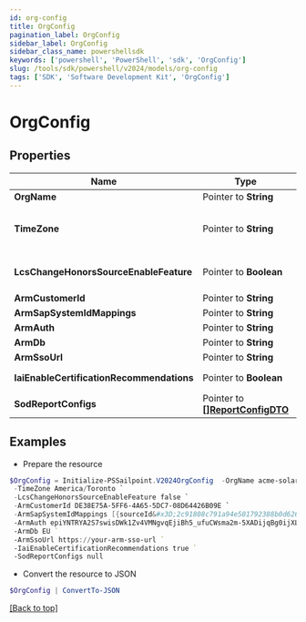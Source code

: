 ```yaml
---
id: org-config
title: OrgConfig
pagination_label: OrgConfig
sidebar_label: OrgConfig
sidebar_class_name: powershellsdk
keywords: ['powershell', 'PowerShell', 'sdk', 'OrgConfig'] 
slug: /tools/sdk/powershell/v2024/models/org-config
tags: ['SDK', 'Software Development Kit', 'OrgConfig']
---
```



# OrgConfig

## Properties

Name | Type | Description | Notes
------------ | ------------- | ------------- | -------------
**OrgName** |  Pointer to **String** | The name of the org. | [optional] 
**TimeZone** |  Pointer to **String** | The selected time zone which is to be used for the org.  This directly affects when scheduled tasks are executed.  Valid options can be found at /beta/org-config/valid-time-zones | [optional] 
**LcsChangeHonorsSourceEnableFeature** |  Pointer to **Boolean** | Flag to determine whether the LCS_CHANGE_HONORS_SOURCE_ENABLE_FEATURE flag is enabled for the current org. | [optional] 
**ArmCustomerId** |  Pointer to **String** | ARM Customer ID | [optional] 
**ArmSapSystemIdMappings** |  Pointer to **String** | A list of IDN::sourceId to ARM::systemId mappings. | [optional] 
**ArmAuth** |  Pointer to **String** | ARM authentication string | [optional] 
**ArmDb** |  Pointer to **String** | ARM database name | [optional] 
**ArmSsoUrl** |  Pointer to **String** | ARM SSO URL | [optional] 
**IaiEnableCertificationRecommendations** |  Pointer to **Boolean** | Flag to determine whether IAI Certification Recommendations are enabled for the current org | [optional] 
**SodReportConfigs** |  Pointer to [**[]ReportConfigDTO**](report-config-dto) |  | [optional] 

## Examples

- Prepare the resource
```powershell
$OrgConfig = Initialize-PSSailpoint.V2024OrgConfig  -OrgName acme-solar `
 -TimeZone America/Toronto `
 -LcsChangeHonorsSourceEnableFeature false `
 -ArmCustomerId DE38E75A-5FF6-4A65-5DC7-08D64426B09E `
 -ArmSapSystemIdMappings [{sourceId&#x3D;2c91808c791a94e501792388b0d62659, systemId&#x3D;1556}, {sourceId&#x3D;2_2c91808c791a94e501792388b0d62659, systemId&#x3D;2_1556}, {sourceId&#x3D;3_2c91808c791a94e501792388b0d62659, systemId&#x3D;3_1556}] `
 -ArmAuth epiYNTRYA2S7swisDWk1Zv4VMNgvqEjiBh5_ufuCWsma2m-5XADijqBg0ijXLby5nS6lxZNXabhGnAPGeDGc4V3jQKrhwV-UHypRLs8ZLgOjiQNus9NimS0uPdKomRW6TFWqXyfnYd-znNgbbVuwUy9GyD9ebDVJSntPastxSx7UcyGuWBqfNZYpuxKRWe_7TVY60qL55jUqyz8N4XUbbdcxdbZ0uik6ut-Bv90MKTbZexBW_PR4qcgIkaEs4kIenLyBxnGziYo7AO0tJ8bGHO8FJRkibCpAQIt7PISLo7Gg_Xf9j10dKq2YDgy4pPTvz3fE2ZHYnXCXvXFSA-vVag&#x3D;&#x3D; `
 -ArmDb EU `
 -ArmSsoUrl https://your-arm-sso-url `
 -IaiEnableCertificationRecommendations true `
 -SodReportConfigs null
```

- Convert the resource to JSON
```powershell
$OrgConfig | ConvertTo-JSON
```


[[Back to top]](#) 

